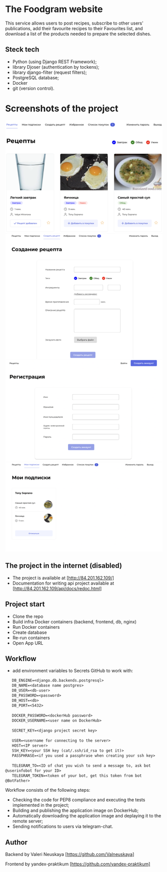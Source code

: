 # The Foodgram website
This service allows users to post recipes, subscribe to other users' publications, add their favourite recipes to their Favourites list, and download a list of the products needed to prepare the selected dishes.

## Steck tech
- Python (using Django REST Framework);
- library Djoser (authentication by tockens);
- library django-filter (request filters);
- PostgreSQL database;
- Docker
- git (version control).

# Screenshots of the project
<img src="https://github.com/Valneuskaya/foodgram-project-react/blob/master/images/main.png" width="600">
<img src="https://github.com/Valneuskaya/foodgram-project-react/blob/master/images/recipe%20create.png" width="600">
<img src="https://github.com/Valneuskaya/foodgram-project-react/blob/master/images/signup.png" width="600">
<img src="https://github.com/Valneuskaya/foodgram-project-react/blob/master/images/subscriptions.png" width="600">

## The project in the internet (disabled)
- The project is available at [http://84.201.162.109/]
- Documentation for writing api project available at [http://84.201.162.109/api/docs/redoc.html]

## Project start
* Clone the repo
* Build infra Docker containers (backend, frontend, db, nginx)
* Run Docker containers
* Create database
* Re-run containers
* Open App URL

## Workflow

* add environment variables to Secrets GitHub to work with:
 ```
    DB_ENGINE=<django.db.backends.postgresql>
    DB_NAME=<database name postgres>
    DB_USER=<db-user>
    DB_PASSWORD=<password>
    DB_HOST=<db>
    DB_PORT=<5432>
    
    DOCKER_PASSWORD=<dockerHub password>
    DOCKER_USERNAME=<user name on DockerHub>
    
    SECRET_KEY=<django project secret key>

    USER=<username for connecting to the server>
    HOST=<IP server>
    SSH_KEY=<your SSH key (cat/.ssh/id_rsa to get it)>
    PASSPHRASE=<if you used a passphrase when creating your ssh key>

    TELEGRAM_TO=<ID of chat you wish to send a message to, ask bot @userinfobot for your ID>
    TELEGRAM_TOKEN=<token of your bot, get this token from bot @BotFather>
```
Workflow consists of the following steps:
- Checking the code for PEP8 compliance and executing the tests implemented in the project;
- Building and publishing the application image on DockerHub;
- Automatically downloading the application image and deplaying it to the remote server;
- Sending notifications to users via telegram-chat.  


## Author
Backend by Valeri Neuskaya [https://github.com/Valneuskaya]

Frontend by yandex-praktikum [https://github.com/yandex-praktikum]

